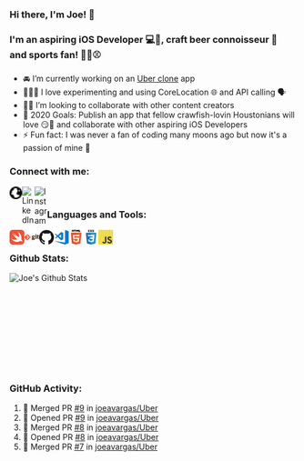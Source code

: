### Hi there, I'm Joe! 👋


### I'm an aspiring iOS Developer 💻📲, craft beer connoisseur 🍺 and sports fan! 🏀🏈⚾️

- 🚘 I’m currently working on an [Uber clone][uber_clone] app
- 👨🏻‍💻 I love experimenting and using CoreLocation 🌐 and API calling 🗣
- 👊🏼 I’m looking to collaborate with other content creators
- 🏁 2020 Goals: Publish an app that fellow crawfish-lovin Houstonians will love 😏🦞 and collaborate with other aspiring iOS Developers
- ⚡ Fun fact: I was never a fan of coding many moons ago but now it's a passion of mine 💙

### Connect with me:

[<img align="left" alt="joevargas.io" width="22px" src="https://raw.githubusercontent.com/iconic/open-iconic/master/svg/globe.svg" />][website]
[<img align="left" alt="LinkedIn" width="22px" src="https://cdn.jsdelivr.net/npm/simple-icons@v3/icons/linkedin.svg" />][linkedin]
[<img align="left" alt="Instagram" width="22px" src="https://cdn.jsdelivr.net/npm/simple-icons@v3/icons/instagram.svg" />][instagram]

<br />

### Languages and Tools:

<img align="left" alt="Swift" width="26px" src="https://raw.githubusercontent.com/github/explore/78df643247d429f6cc873026c0622819ad797942/topics/swift/swift.png" />
<img align="left" alt="Git" width="26px" src="https://raw.githubusercontent.com/github/explore/80688e429a7d4ef2fca1e82350fe8e3517d3494d/topics/git/git.png" />
<img align="left" alt="GitHub" width="26px" src="https://raw.githubusercontent.com/github/explore/78df643247d429f6cc873026c0622819ad797942/topics/github/github.png" />
<img align="left" alt="Visual Studio Code" width="26px" src="https://raw.githubusercontent.com/github/explore/80688e429a7d4ef2fca1e82350fe8e3517d3494d/topics/visual-studio-code/visual-studio-code.png" />
<img align="left" alt="HTML5" width="26px" src="https://raw.githubusercontent.com/github/explore/80688e429a7d4ef2fca1e82350fe8e3517d3494d/topics/html/html.png" />
<img align="left" alt="CSS3" width="26px" src="https://raw.githubusercontent.com/github/explore/80688e429a7d4ef2fca1e82350fe8e3517d3494d/topics/css/css.png" />
<img align="left" alt="JavaScript" width="26px" src="https://raw.githubusercontent.com/github/explore/80688e429a7d4ef2fca1e82350fe8e3517d3494d/topics/javascript/javascript.png" />

<br />

### Github Stats:

  <img align="left" alt="Joe's Github Stats" src="https://github-stats.joeavargas.vercel.app/api?username=joeavargas&show_icons=true&hide_border=true" />
  
<br /><br /><br /><br /><br /><br /><br /><br /><br /><br />

### GitHub Activity:
<!--START_SECTION:activity-->
1. 🎉 Merged PR [#9](https://github.com//joeavargas/Uber/pull/9) in [joeavargas/Uber](https://github.com//joeavargas/Uber)
2. 💪 Opened PR [#9](https://github.com//joeavargas/Uber/pull/9) in [joeavargas/Uber](https://github.com//joeavargas/Uber)
3. 🎉 Merged PR [#8](https://github.com//joeavargas/Uber/pull/8) in [joeavargas/Uber](https://github.com//joeavargas/Uber)
4. 💪 Opened PR [#8](https://github.com//joeavargas/Uber/pull/8) in [joeavargas/Uber](https://github.com//joeavargas/Uber)
5. 🎉 Merged PR [#7](https://github.com//joeavargas/Uber/pull/7) in [joeavargas/Uber](https://github.com//joeavargas/Uber)
<!--END_SECTION:activity-->

[uber_clone]: [https://github.com/joeavargas/Uber]
[website]: https://joevargas.io
[twitter]: https://twitter.com/joeavargas
[instagram]: https://instagram.com/jvargas84
[linkedin]: https://www.linkedin.com/in/joeavargas/


